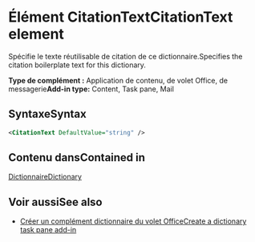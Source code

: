 # <a name="citationtext-element"></a><span data-ttu-id="a83a4-101">Élément CitationText</span><span class="sxs-lookup"><span data-stu-id="a83a4-101">CitationText element</span></span>

<span data-ttu-id="a83a4-102">Spécifie le texte réutilisable de citation de ce dictionnaire.</span><span class="sxs-lookup"><span data-stu-id="a83a4-102">Specifies the citation boilerplate text for this dictionary.</span></span>

<span data-ttu-id="a83a4-103">**Type de complément :** Application de contenu, de volet Office, de messagerie</span><span class="sxs-lookup"><span data-stu-id="a83a4-103">**Add-in type:** Content, Task pane, Mail</span></span>

## <a name="syntax"></a><span data-ttu-id="a83a4-104">Syntaxe</span><span class="sxs-lookup"><span data-stu-id="a83a4-104">Syntax</span></span>

```XML
<CitationText DefaultValue="string" />
```

## <a name="contained-in"></a><span data-ttu-id="a83a4-105">Contenu dans</span><span class="sxs-lookup"><span data-stu-id="a83a4-105">Contained in</span></span>

[<span data-ttu-id="a83a4-106">Dictionnaire</span><span class="sxs-lookup"><span data-stu-id="a83a4-106">Dictionary</span></span>](dictionary.md)

## <a name="see-also"></a><span data-ttu-id="a83a4-107">Voir aussi</span><span class="sxs-lookup"><span data-stu-id="a83a4-107">See also</span></span>

- [<span data-ttu-id="a83a4-108">Créer un complément dictionnaire du volet Office</span><span class="sxs-lookup"><span data-stu-id="a83a4-108">Create a dictionary task pane add-in</span></span>](https://docs.microsoft.com/office/dev/add-ins/word/dictionary-task-pane-add-ins)
